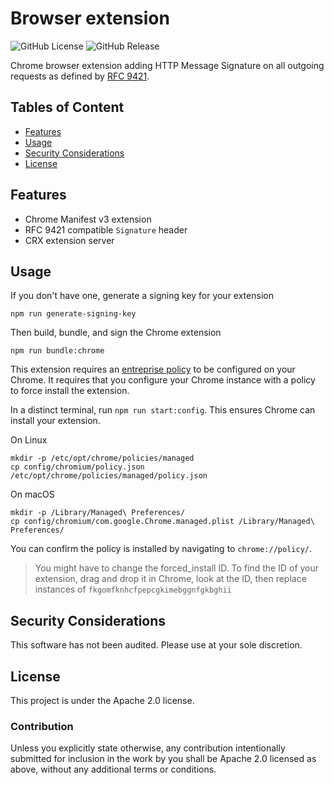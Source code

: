 # Browser extension

![GitHub License](https://img.shields.io/github/license/cloudflareresearch/web-bot-auth)
![GitHub Release](https://img.shields.io/github/v/release/cloudflareresearch/web-bot-auth)

Chrome browser extension adding HTTP Message Signature on all outgoing requests as defined by [RFC 9421](https://datatracker.ietf.org/doc/html/rfc9421).

## Tables of Content

* [Features](#features)
* [Usage](#usage)
* [Security Considerations](#security-considerations)
* [License](#license)

## Features

* Chrome Manifest v3 extension
* RFC 9421 compatible `Signature` header
* CRX extension server

## Usage

If you don't have one, generate a signing key for your extension

```shell
npm run generate-signing-key
```

Then build, bundle, and sign the Chrome extension

```shell
npm run bundle:chrome
```

This extension requires an [entreprise policy](https://support.google.com/chrome/a/answer/187202?hl=en) to be configured on your Chrome. It requires that you configure your Chrome instance with a policy to force install the extension. 

In a distinct terminal, run `npm run start:config`. This ensures Chrome can install your extension.

On Linux

```shell
mkdir -p /etc/opt/chrome/policies/managed
cp config/chromium/policy.json /etc/opt/chrome/policies/managed/policy.json
```

On macOS

```shell
mkdir -p /Library/Managed\ Preferences/
cp config/chromium/com.google.Chrome.managed.plist /Library/Managed\ Preferences/
```

You can confirm the policy is installed by navigating to `chrome://policy/`.

> You might have to change the forced_install ID. To find the ID of your extension, drag and drop it in Chrome, look at the ID, then replace instances of `fkgomfknhcfpepcgkimebggnfgkbghii`

## Security Considerations

This software has not been audited. Please use at your sole discretion.

## License

This project is under the Apache 2.0 license.

### Contribution

Unless you explicitly state otherwise, any contribution intentionally submitted for inclusion in the work by you shall be Apache 2.0 licensed as above, without any additional terms or conditions.
